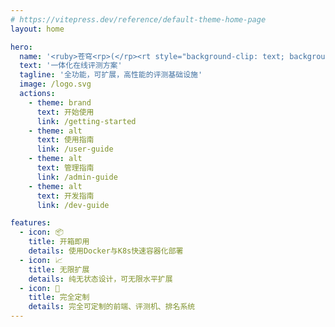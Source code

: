 ```yaml
---
# https://vitepress.dev/reference/default-theme-home-page
layout: home

hero:
  name: '<ruby>苍穹<rp>(</rp><rt style="background-clip: text; background-color: #2980b9;">AOI</rt><rp>)</rp></ruby>评测系统'
  text: '一体化在线评测方案'
  tagline: '全功能，可扩展，高性能的评测基础设施'
  image: /logo.svg
  actions:
    - theme: brand
      text: 开始使用
      link: /getting-started
    - theme: alt
      text: 使用指南
      link: /user-guide
    - theme: alt
      text: 管理指南
      link: /admin-guide
    - theme: alt
      text: 开发指南
      link: /dev-guide

features:
  - icon: 📦
    title: 开箱即用
    details: 使用Docker与K8s快速容器化部署
  - icon: 📈
    title: 无限扩展
    details: 纯无状态设计，可无限水平扩展
  - icon: 🎨
    title: 完全定制
    details: 完全可定制的前端、评测机、排名系统
---
```

